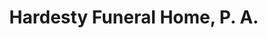 ---
title: "Hardesty Funeral Home, P. A."
url: /gambrills/hardesty-funeral-home-p-a/
shop: funeral directors
---